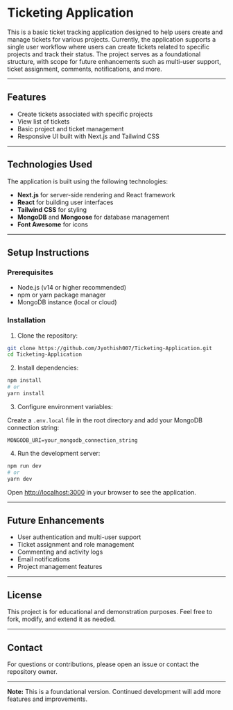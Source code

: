 # Ticketing Application

This is a basic ticket tracking application designed to help users create and manage tickets for various projects. Currently, the application supports a single user workflow where users can create tickets related to specific projects and track their status. The project serves as a foundational structure, with scope for future enhancements such as multi-user support, ticket assignment, comments, notifications, and more.

---

## Features

- Create tickets associated with specific projects
- View list of tickets
- Basic project and ticket management
- Responsive UI built with Next.js and Tailwind CSS

---

## Technologies Used

The application is built using the following technologies:

- **Next.js** for server-side rendering and React framework
- **React** for building user interfaces
- **Tailwind CSS** for styling
- **MongoDB** and **Mongoose** for database management
- **Font Awesome** for icons

---

## Setup Instructions

### Prerequisites

- Node.js (v14 or higher recommended)
- npm or yarn package manager
- MongoDB instance (local or cloud)

### Installation

1. Clone the repository:

```bash
git clone https://github.com/Jyothish007/Ticketing-Application.git
cd Ticketing-Application
```

2. Install dependencies:

```bash
npm install
# or
yarn install
```

3. Configure environment variables:

Create a `.env.local` file in the root directory and add your MongoDB connection string:

```
MONGODB_URI=your_mongodb_connection_string
```

4. Run the development server:

```bash
npm run dev
# or
yarn dev
```

Open [http://localhost:3000](http://localhost:3000) in your browser to see the application.

---

## Future Enhancements

- User authentication and multi-user support
- Ticket assignment and role management
- Commenting and activity logs
- Email notifications
- Project management features

---

## License

This project is for educational and demonstration purposes. Feel free to fork, modify, and extend it as needed.

---

## Contact

For questions or contributions, please open an issue or contact the repository owner.

---

**Note:** This is a foundational version. Continued development will add more features and improvements.
